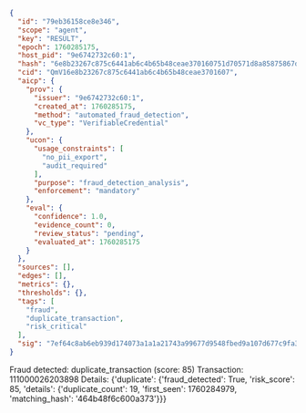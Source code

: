 ```json
{
  "id": "79eb36158ce8e346",
  "scope": "agent",
  "key": "RESULT",
  "epoch": 1760285175,
  "host_pid": "9e6742732c60:1",
  "hash": "6e8b23267c875c6441ab6c4b65b48ceae370160751d70571d8a85875867d1fe5",
  "cid": "QmV16e8b23267c875c6441ab6c4b65b48ceae3701607",
  "aicp": {
    "prov": {
      "issuer": "9e6742732c60:1",
      "created_at": 1760285175,
      "method": "automated_fraud_detection",
      "vc_type": "VerifiableCredential"
    },
    "ucon": {
      "usage_constraints": [
        "no_pii_export",
        "audit_required"
      ],
      "purpose": "fraud_detection_analysis",
      "enforcement": "mandatory"
    },
    "eval": {
      "confidence": 1.0,
      "evidence_count": 0,
      "review_status": "pending",
      "evaluated_at": 1760285175
    }
  },
  "sources": [],
  "edges": [],
  "metrics": {},
  "thresholds": {},
  "tags": [
    "fraud",
    "duplicate_transaction",
    "risk_critical"
  ],
  "sig": "7ef64c8ab6eb939d174073a1a1a21743a99677d9548fbed9a107d677c9fa3e88"
}
```

Fraud detected: duplicate_transaction (score: 85)
Transaction: 111000026203898
Details: {'duplicate': {'fraud_detected': True, 'risk_score': 85, 'details': {'duplicate_count': 19, 'first_seen': 1760284979, 'matching_hash': '464b48f6c600a373'}}}